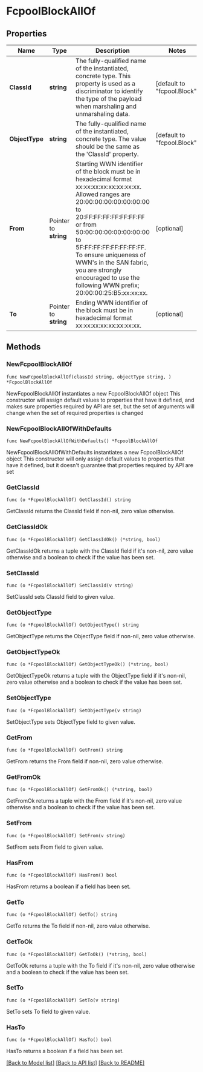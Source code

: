 # FcpoolBlockAllOf

## Properties

Name | Type | Description | Notes
------------ | ------------- | ------------- | -------------
**ClassId** | **string** | The fully-qualified name of the instantiated, concrete type. This property is used as a discriminator to identify the type of the payload when marshaling and unmarshaling data. | [default to "fcpool.Block"]
**ObjectType** | **string** | The fully-qualified name of the instantiated, concrete type. The value should be the same as the &#39;ClassId&#39; property. | [default to "fcpool.Block"]
**From** | Pointer to **string** | Starting WWN identifier of the block must be in hexadecimal format xx:xx:xx:xx:xx:xx:xx:xx. Allowed ranges are 20:00:00:00:00:00:00:00 to 20:FF:FF:FF:FF:FF:FF:FF or from 50:00:00:00:00:00:00:00 to 5F:FF:FF:FF:FF:FF:FF:FF. To ensure uniqueness of WWN&#39;s in the SAN fabric, you are strongly encouraged to use the following WWN prefix; 20:00:00:25:B5:xx:xx:xx. | [optional] 
**To** | Pointer to **string** | Ending WWN identifier of the block must be in hexadecimal format xx:xx:xx:xx:xx:xx:xx:xx. | [optional] 

## Methods

### NewFcpoolBlockAllOf

`func NewFcpoolBlockAllOf(classId string, objectType string, ) *FcpoolBlockAllOf`

NewFcpoolBlockAllOf instantiates a new FcpoolBlockAllOf object
This constructor will assign default values to properties that have it defined,
and makes sure properties required by API are set, but the set of arguments
will change when the set of required properties is changed

### NewFcpoolBlockAllOfWithDefaults

`func NewFcpoolBlockAllOfWithDefaults() *FcpoolBlockAllOf`

NewFcpoolBlockAllOfWithDefaults instantiates a new FcpoolBlockAllOf object
This constructor will only assign default values to properties that have it defined,
but it doesn't guarantee that properties required by API are set

### GetClassId

`func (o *FcpoolBlockAllOf) GetClassId() string`

GetClassId returns the ClassId field if non-nil, zero value otherwise.

### GetClassIdOk

`func (o *FcpoolBlockAllOf) GetClassIdOk() (*string, bool)`

GetClassIdOk returns a tuple with the ClassId field if it's non-nil, zero value otherwise
and a boolean to check if the value has been set.

### SetClassId

`func (o *FcpoolBlockAllOf) SetClassId(v string)`

SetClassId sets ClassId field to given value.


### GetObjectType

`func (o *FcpoolBlockAllOf) GetObjectType() string`

GetObjectType returns the ObjectType field if non-nil, zero value otherwise.

### GetObjectTypeOk

`func (o *FcpoolBlockAllOf) GetObjectTypeOk() (*string, bool)`

GetObjectTypeOk returns a tuple with the ObjectType field if it's non-nil, zero value otherwise
and a boolean to check if the value has been set.

### SetObjectType

`func (o *FcpoolBlockAllOf) SetObjectType(v string)`

SetObjectType sets ObjectType field to given value.


### GetFrom

`func (o *FcpoolBlockAllOf) GetFrom() string`

GetFrom returns the From field if non-nil, zero value otherwise.

### GetFromOk

`func (o *FcpoolBlockAllOf) GetFromOk() (*string, bool)`

GetFromOk returns a tuple with the From field if it's non-nil, zero value otherwise
and a boolean to check if the value has been set.

### SetFrom

`func (o *FcpoolBlockAllOf) SetFrom(v string)`

SetFrom sets From field to given value.

### HasFrom

`func (o *FcpoolBlockAllOf) HasFrom() bool`

HasFrom returns a boolean if a field has been set.

### GetTo

`func (o *FcpoolBlockAllOf) GetTo() string`

GetTo returns the To field if non-nil, zero value otherwise.

### GetToOk

`func (o *FcpoolBlockAllOf) GetToOk() (*string, bool)`

GetToOk returns a tuple with the To field if it's non-nil, zero value otherwise
and a boolean to check if the value has been set.

### SetTo

`func (o *FcpoolBlockAllOf) SetTo(v string)`

SetTo sets To field to given value.

### HasTo

`func (o *FcpoolBlockAllOf) HasTo() bool`

HasTo returns a boolean if a field has been set.


[[Back to Model list]](../README.md#documentation-for-models) [[Back to API list]](../README.md#documentation-for-api-endpoints) [[Back to README]](../README.md)


